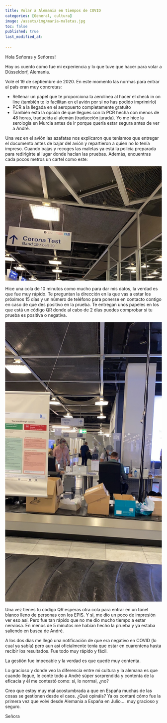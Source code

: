 ```yaml
---
title: Volar a Alemania en tiempos de COVID
categories: [General, cultura]
image: /assets/img/maria-maletas.jpg 
toc: false
published: true
last_modified_at: 

---
```

Hola Señoras y Señores! 

Hoy os cuento cómo fue mi experiencia y lo que tuve que hacer para volar a Düsseldorf, Alemania. 

Volé el 19 de septiembre de 2020. En este momento las normas para entrar al país eran muy concretas: 

- Rellenar un papel que te proporciona la aerolínea al hacer el check in on line (también te lo facilitan en el avión por si no has podido imprimirlo)
- PCR a la llegada en el aeropuerto completamente gratuito 
- También está la opción de que llegues con la PCR hecha con menos de 48 horas, traducida al alemán (traducción jurada). Yo me hice la serología en Murcia antes de ir porque quería estar segura antes de ver a André. 

Una vez en el avión las azafatas nos explicaron que teníamos que entregar el documento antes de bajar del avión y repartieron a quien no lo tenía impreso. Cuando bajas y recoges las maletas ya está la policía preparada para redirigirte al lugar donde hacían las pruebas. Además, encuentras cada pocos metros un cartel como este:

![Ready to go](assets/img/corona-test.jpg)   

Hice una cola de 10 minutos como mucho para dar mis datos, la verdad es que fue muy rápido. Te preguntan la dirección en la que vas a estar los próximos 15 días y un número de teléfono para ponerse en contacto contigo en caso de que des positivo en la prueba. Te entregan unos papeles en los que está un código QR donde al cabo de 2 días puedes comprobar si tu prueba es positiva o negativa.

![Aquí te toman los datos](assets/img/covid-tunel.jpg) 

Una vez tienes tu código QR esperas otra cola para entrar en un túnel blanco lleno de personas con los EPIS. Y si, me dio un poco de impresión ver eso así. Pero fue tan rápido que no me dio mucho tiempo a estar nerviosa. En menos de 5 minutos me habían hecho la prueba y ya estaba saliendo en busca de André. 

A los dos días me llegó una notificación de que era negativo en COVID (lo cual ya sabía) pero aun así oficialmente tenía que estar en cuarentena hasta recibir los resultados. Fue todo muy rápido y fácil. 

La gestión fue impecable y la verdad es que quedé muy contenta. 

Lo gracioso y donde veo la diferencia entre mi cultura y la alemana es que cuando llegué, le conté todo a André súper sorprendida y contenta de la eficacia y él me contestó como: si, lo normal, ¿no? 

Creo que estoy muy mal acostumbrada a que en España muchas de las cosas se gestionen desde el caos. ¿Qué opináis? Ya os contaré cómo fue la primera vez que volví desde Alemania a España en Julio.... muy gracioso y seguro. 

Señora
